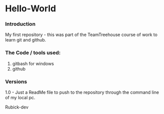 # Hello-World

### Introduction
My first repository - this was part of the TeamTreehouse course of work to learn git and github.

### The Code / tools used:
1. gitbash for windows
2. github

### Versions
1.0 - Just a ReadMe file to push to the repository through the command line of my local pc.

Rubick-dev

